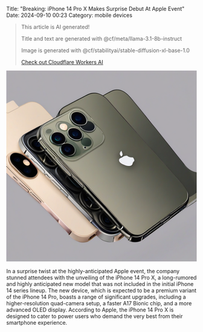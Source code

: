 Title: "Breaking: iPhone 14 Pro X Makes Surprise Debut At Apple Event"
Date: 2024-09-10 00:23
Category: mobile devices

> This article is AI generated!
> 
> Title and text are generated with @cf/meta/llama-3.1-8b-instruct
> 
> Image is generated with @cf/stabilityai/stable-diffusion-xl-base-1.0
> 
> [Check out Cloudflare Workers AI](https://developers.cloudflare.com/workers-ai/models/)


![Alt Text](images/2024-09-10-breaking-iphone-14-pro-x-makes-surprise-debut-at-apple-event.png)

In a surprise twist at the highly-anticipated Apple event, the company stunned attendees with the unveiling of the iPhone 14 Pro X, a long-rumored and highly anticipated new model that was not included in the initial iPhone 14 series lineup. The new device, which is expected to be a premium variant of the iPhone 14 Pro, boasts a range of significant upgrades, including a higher-resolution quad-camera setup, a faster A17 Bionic chip, and a more advanced OLED display. According to Apple, the iPhone 14 Pro X is designed to cater to power users who demand the very best from their smartphone experience.